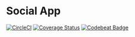 Social App
==========

[![CircleCI](https://circleci.com/gh/rafaeltoledo/social-app.svg?style=svg)](https://circleci.com/gh/rafaeltoledo/social-app)
[![Coverage Status](https://coveralls.io/repos/github/rafaeltoledo/social-app/badge.svg?branch=develop)](https://coveralls.io/github/rafaeltoledo/social-app?branch=develop)
[![Codebeat Badge](https://codebeat.co/badges/8a7ab7b6-a345-4029-bc9c-206c6b8c31ed)](https://codebeat.co/projects/github-com-rafaeltoledo-social-app-develop)
